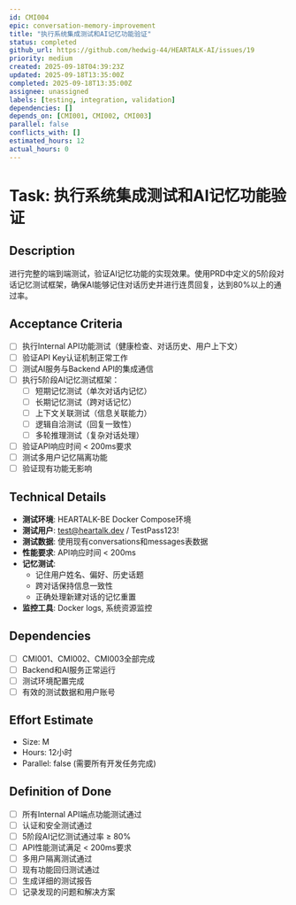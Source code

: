 ```yaml
---
id: CMI004
epic: conversation-memory-improvement
title: "执行系统集成测试和AI记忆功能验证"
status: completed
github_url: https://github.com/hedwig-44/HEARTALK-AI/issues/19
priority: medium
created: 2025-09-18T04:39:23Z
updated: 2025-09-18T13:35:00Z
completed: 2025-09-18T13:35:00Z
assignee: unassigned
labels: [testing, integration, validation]
dependencies: []
depends_on: [CMI001, CMI002, CMI003]
parallel: false
conflicts_with: []
estimated_hours: 12
actual_hours: 0
---
```


# Task: 执行系统集成测试和AI记忆功能验证

## Description
进行完整的端到端测试，验证AI记忆功能的实现效果。使用PRD中定义的5阶段对话记忆测试框架，确保AI能够记住对话历史并进行连贯回复，达到80%以上的通过率。

## Acceptance Criteria
- [ ] 执行Internal API功能测试（健康检查、对话历史、用户上下文）
- [ ] 验证API Key认证机制正常工作
- [ ] 测试AI服务与Backend API的集成通信
- [ ] 执行5阶段AI记忆测试框架：
  - [ ] 短期记忆测试（单次对话内记忆）
  - [ ] 长期记忆测试（跨对话记忆）
  - [ ] 上下文关联测试（信息关联能力）
  - [ ] 逻辑自洽测试（回复一致性）
  - [ ] 多轮推理测试（复杂对话处理）
- [ ] 验证API响应时间 < 200ms要求
- [ ] 测试多用户记忆隔离功能
- [ ] 验证现有功能无影响

## Technical Details
- **测试环境**: HEARTALK-BE Docker Compose环境
- **测试用户**: test@heartalk.dev / TestPass123!
- **测试数据**: 使用现有conversations和messages表数据
- **性能要求**: API响应时间 < 200ms
- **记忆测试**: 
  - 记住用户姓名、偏好、历史话题
  - 跨对话保持信息一致性
  - 正确处理新建对话的记忆重置
- **监控工具**: Docker logs, 系统资源监控

## Dependencies
- [ ] CMI001、CMI002、CMI003全部完成
- [ ] Backend和AI服务正常运行
- [ ] 测试环境配置完成
- [ ] 有效的测试数据和用户账号

## Effort Estimate
- Size: M
- Hours: 12小时
- Parallel: false (需要所有开发任务完成)

## Definition of Done
- [ ] 所有Internal API端点功能测试通过
- [ ] 认证和安全测试通过
- [ ] 5阶段AI记忆测试通过率 ≥ 80%
- [ ] API性能测试满足 < 200ms要求
- [ ] 多用户隔离测试通过
- [ ] 现有功能回归测试通过
- [ ] 生成详细的测试报告
- [ ] 记录发现的问题和解决方案
